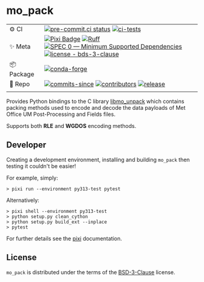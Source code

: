# mo_pack

|            |                                                                                                                                                                                                                                                                                                                                                                                                                                                                                       |
|------------|---------------------------------------------------------------------------------------------------------------------------------------------------------------------------------------------------------------------------------------------------------------------------------------------------------------------------------------------------------------------------------------------------------------------------------------------------------------------------------------|
| ⚙️ CI      | [![pre-commit.ci status](https://results.pre-commit.ci/badge/github/SciTools/mo_pack/main.svg)](https://results.pre-commit.ci/latest/github/SciTools/mo_pack/main) [![ci-tests](https://github.com/SciTools/mo_pack/actions/workflows/ci-tests.yml/badge.svg)](https://github.com/SciTools/mo_pack/actions/workflows/ci-tests.yml)                                                                                                                                                    |
| ✨ Meta     | [![Pixi Badge](https://img.shields.io/endpoint?url=https://raw.githubusercontent.com/prefix-dev/pixi/main/assets/badge/v0.json)](https://pixi.sh) [![Ruff](https://img.shields.io/endpoint?url=https://raw.githubusercontent.com/astral-sh/ruff/main/assets/badge/v2.json)](https://github.com/astral-sh/ruff) [![SPEC 0 — Minimum Supported Dependencies](https://img.shields.io/badge/SPEC-0-green?labelColor=%23004811&color=%235CA038)](https://scientific-python.org/specs/spec-0000/) [![license - bds-3-clause](https://img.shields.io/github/license/SciTools/mo_pack)](https://github.com/SciTools/mo_pack/blob/main/LICENSE) |
| 📦 Package | [![conda-forge](https://img.shields.io/conda/vn/conda-forge/mo_pack?color=orange&label=conda-forge&logo=conda-forge&logoColor=white)](https://anaconda.org/conda-forge/mo_pack)                                                                                                                                                                                                                                                                                                       |
| 🧰 Repo    | [![commits-since](https://img.shields.io/github/commits-since/SciTools/mo_pack/latest.svg)](https://github.com/SciTools/mo_pack/commits/main) [![contributors](https://img.shields.io/github/contributors/SciTools/mo_pack)](https://github.com/SciTools/mo_pack/graphs/contributors) [![release](https://img.shields.io/github/v/release/SciTools/mo_pack)](https://github.com/SciTools/mo_pack/releases)                                                                            |
|            |

Provides Python bindings to the C library [libmo_unpack](https://github.com/SciTools/libmo_unpack) which contains packing methods used to encode and decode the data payloads of Met Office UM Post-Processing and Fields files.

Supports both **RLE** and **WGDOS** encoding methods.

## Developer

Creating a development environment, installing and building `mo_pack` then testing it couldn't be easier!

For example, simply:
```shell
> pixi run --environment py313-test pytest
```

Alternatively:
```shell
> pixi shell --environment py313-test
> python setup.py clean_cython
> python setup.py build_ext --inplace
> pytest
```

For further details see the [pixi](https://github.com/prefix-dev/pixi) documentation.

## License

`mo_pack` is distributed under the terms of the [BSD-3-Clause](https://spdx.org/licenses/BSD-3-Clause.html) license.

